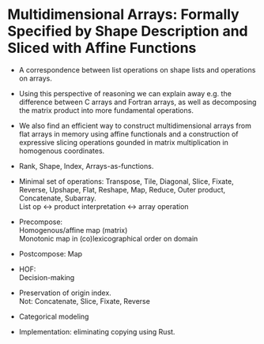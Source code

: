 
# Multidimensional Arrays: Formally Specified by Shape Description and Sliced with Affine Functions

* A correspondence between list operations on shape lists and operations on arrays.
* Using this perspective of reasoning we can explain away e.g. the difference between
  C arrays and Fortran arrays, as well as decomposing the matrix product into more
  fundamental operations.
* We also find an efficient way to construct multidimensional arrays from flat arrays
  in memory using affine functionals and a construction of expressive slicing operations
  gounded in matrix multiplication in homogenous coordinates.


* Rank, Shape, Index, Arrays-as-functions.
* Minimal set of operations:
  Transpose, Tile, Diagonal, Slice, Fixate, Reverse, Upshape, Flat, Reshape, Map, Reduce, Outer product, Concatenate, Subarray.  
  List op <-> product interpretation <-> array operation
* Precompose:  
  Homogenous/affine map (matrix)  
  Monotonic map in (co)lexicographical order on domain
* Postcompose: Map
* HOF:  
  Decision-making
* Preservation of origin index.  
  Not: Concatenate, Slice, Fixate, Reverse
  

* Categorical modeling
* Implementation: eliminating copying using Rust.

